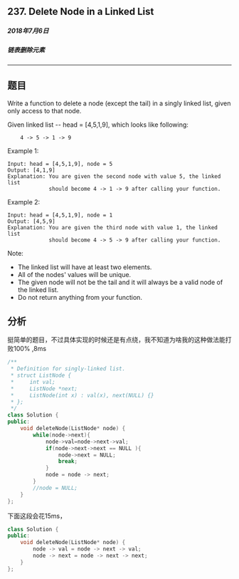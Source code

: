 ## 237. Delete Node in a Linked List
##### 2018年7月6日
##### 链表删除元素
***
## 题目
Write a function to delete a node (except the tail) in a singly linked list, given only access to that node.

Given linked list -- head = [4,5,1,9], which looks like following:
```
    4 -> 5 -> 1 -> 9
```
Example 1:
```
Input: head = [4,5,1,9], node = 5
Output: [4,1,9]
Explanation: You are given the second node with value 5, the linked list
             should become 4 -> 1 -> 9 after calling your function.
```
Example 2:
```
Input: head = [4,5,1,9], node = 1
Output: [4,5,9]
Explanation: You are given the third node with value 1, the linked list
             should become 4 -> 5 -> 9 after calling your function.
```
Note:

- The linked list will have at least two elements.
- All of the nodes' values will be unique.
- The given node will not be the tail and it will always be a valid node of the linked list.
- Do not return anything from your function.
## 分析
挺简单的题目，不过具体实现的时候还是有点绕，我不知道为啥我的这种做法能打败100% ,8ms
```cpp
/**
 * Definition for singly-linked list.
 * struct ListNode {
 *     int val;
 *     ListNode *next;
 *     ListNode(int x) : val(x), next(NULL) {}
 * };
 */
class Solution {
public:
    void deleteNode(ListNode* node) {
        while(node->next){  
            node->val=node->next->val;
            if(node->next->next == NULL ){
                node->next = NULL;
                break;
            }
            node = node -> next;
        }
        //node = NULL;
    }
};
```
下面这段会花15ms，
```cpp
class Solution {
public:
    void deleteNode(ListNode* node) {
        node -> val = node -> next -> val;
        node -> next = node -> next -> next;
    }
};
```

